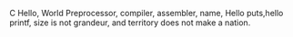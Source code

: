 C Hello, World
Preprocessor, compiler, assembler, name, Hello puts,hello printf, size is not grandeur, and territory does not make a nation.
